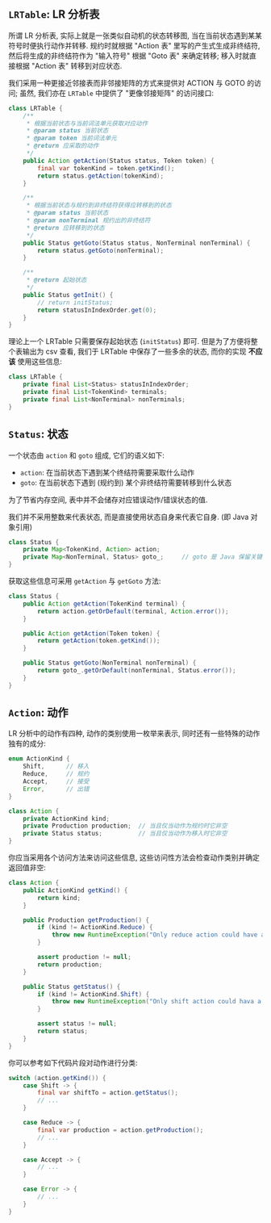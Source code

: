 ## `LRTable`: LR 分析表

所谓 LR 分析表, 实际上就是一张类似自动机的状态转移图, 当在当前状态遇到某某符号时便执行动作并转移. 规约时就根据 "Action 表" 里写的产生式生成非终结符, 然后将生成的非终结符作为 "输入符号" 根据 "Goto 表" 来确定转移; 移入时就直接根据 "Action 表" 转移到对应状态.

我们采用一种更接近邻接表而非邻接矩阵的方式来提供对 ACTION 与 GOTO 的访问; 虽然, 我们亦在 `LRTable` 中提供了 "更像邻接矩阵" 的访问接口:

```java
class LRTable {
    /**
     * 根据当前状态与当前词法单元获取对应动作
     * @param status 当前状态
     * @param token 当前词法单元
     * @return 应采取的动作
     */
    public Action getAction(Status status, Token token) {
        final var tokenKind = token.getKind();
        return status.getAction(tokenKind);
    }

    /**
     * 根据当前状态与规约到非终结符获得应转移到的状态
     * @param status 当前状态
     * @param nonTerminal 规约出的非终结符
     * @return 应转移到的状态
     */
    public Status getGoto(Status status, NonTerminal nonTerminal) {
        return status.getGoto(nonTerminal);
    }

    /**
     * @return 起始状态
     */
    public Status getInit() {
        // return initStatus;
        return statusInIndexOrder.get(0);
    }
}
```

理论上一个 LRTable 只需要保存起始状态 (`initStatus`) 即可. 但是为了方便将整个表输出为 csv 查看, 我们于 LRTable 中保存了一些多余的状态, 而你的实现 **不应该** 使用这些信息:

```java
class LRTable {
    private final List<Status> statusInIndexOrder;
    private final List<TokenKind> terminals;
    private final List<NonTerminal> nonTerminals;
}
```

## `Status`: 状态

一个状态由 `action` 和 `goto` 组成, 它们的语义如下:

- `action`: 在当前状态下遇到某个终结符需要采取什么动作
- `goto`: 在当前状态下遇到 (规约到) 某个非终结符需要转移到什么状态

为了节省内存空间, 表中并不会储存对应错误动作/错误状态的值.

我们并不采用整数来代表状态, 而是直接使用状态自身来代表它自身. (即 Java 对象引用)

```java
class Status {
    private Map<TokenKind, Action> action;
    private Map<NonTerminal, Status> goto_;     // goto 是 Java 保留关键字, 故尾附一下划线
}
```

获取这些信息可采用 `getAction` 与 `getGoto` 方法:

```java
class Status {
    public Action getAction(TokenKind terminal) {
        return action.getOrDefault(terminal, Action.error());
    }

    public Action getAction(Token token) {
        return getAction(token.getKind());
    }

    public Status getGoto(NonTerminal nonTerminal) {
        return goto_.getOrDefault(nonTerminal, Status.error());
    }
}
```

## `Action`: 动作

LR 分析中的动作有四种, 动作的类别使用一枚举来表示, 同时还有一些特殊的动作独有的成分:

```java
enum ActionKind {
    Shift,      // 移入
    Reduce,     // 规约
    Accept,     // 接受
    Error,      // 出错
}

class Action {
    private ActionKind kind;
    private Production production;  // 当且仅当动作为规约时它非空
    private Status status;          // 当且仅当动作为移入时它非空
}
```

你应当采用各个访问方法来访问这些信息, 这些访问性方法会检查动作类别并确定返回值非空:

```java
class Action {
    public ActionKind getKind() {
        return kind;
    }

    public Production getProduction() {
        if (kind != ActionKind.Reduce) {
            throw new RuntimeException("Only reduce action could have a production");
        }

        assert production != null;
        return production;
    }

    public Status getStatus() {
        if (kind != ActionKind.Shift) {
            throw new RuntimeException("Only shift action could hava a status");
        }

        assert status != null;
        return status;
    }
}
```

你可以参考如下代码片段对动作进行分类:

```java
switch (action.getKind()) {
    case Shift -> {
        final var shiftTo = action.getStatus();
        // ...
    }

    case Reduce -> {
        final var production = action.getProduction();
        // ...
    }

    case Accept -> {
        // ...
    }

    case Error -> {
        // ...
    }
}
```
